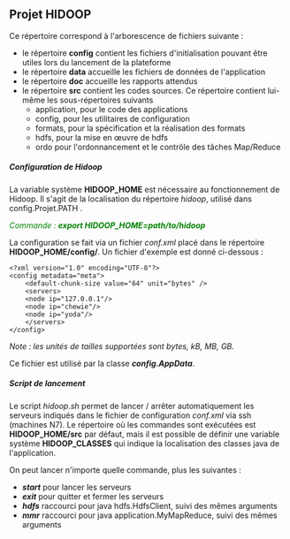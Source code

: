Projet **HIDOOP**
-------------------------------

Ce répertoire correspond à l'arborescence de fichiers suivante :

- le répertoire **config** contient les fichiers d'initialisation pouvant être utiles lors du lancement de la plateforme
- le répertoire **data** accueille les fichiers de données de l'application
- le répertoire **doc** accueille les rapports attendus
- le répertoire **src** contient les codes sources. Ce répertoire contient lui-même les sous-répertoires suivants
  - application, pour le code des applications
  - config, pour les utilitaires de configuration
  - formats, pour la spécification et la réalisation des formats
  - hdfs, pour la mise en œuvre de hdfs
  - ordo pour l'ordonnancement et le contrôle des tâches Map/Reduce

##### Configuration de Hidoop
La variable système **HIDOOP_HOME** est nécessaire au fonctionnement de Hidoop. Il s'agit de la localisation du répertoire *hidoop*, utilisé dans config.Projet.PATH .

  <span style="color:green">*Commande : **export HIDOOP_HOME=path/to/hidoop***</span>

La configuration se fait via un fichier *conf.xml* placé dans le répertoire **HIDOOP_HOME/config/**.
Un fichier d'exemple est donné ci-dessous :

    <?xml version="1.0" encoding="UTF-8"?>
    <config metadata="meta">
        <default-chunk-size value="64" unit="bytes" />
        <servers>
        <node ip="127.0.0.1"/>
        <node ip="chewie"/>
        <node ip="yoda"/>
        </servers>
    </config>

*Note : les unités de tailles supportées sont bytes, kB, MB, GB.*

Ce fichier est utilisé par la classe ***config.AppData***. 

##### Script de lancement 
Le script *hidoop.sh* permet de lancer / arrêter automatiquement les serveurs indiqués dans le fichier de configuration *conf.xml* via ssh (machines N7).
Le répertoire où les commandes sont exécutées est **HIDOOP_HOME/src** par défaut, mais il est possible de définir une variable système **HIDOOP_CLASSES** qui indique la localisation des classes java de l'application.

On peut lancer n'importe quelle commande, plus les suivantes :  
 - ***start*** pour lancer les serveurs 
 - ***exit*** pour quitter et fermer les serveurs
 - ***hdfs*** raccourci pour java hdfs.HdfsClient, suivi des mêmes arguments
 - ***mmr*** raccourci pour java application.MyMapReduce, suivi des mêmes arguments 


